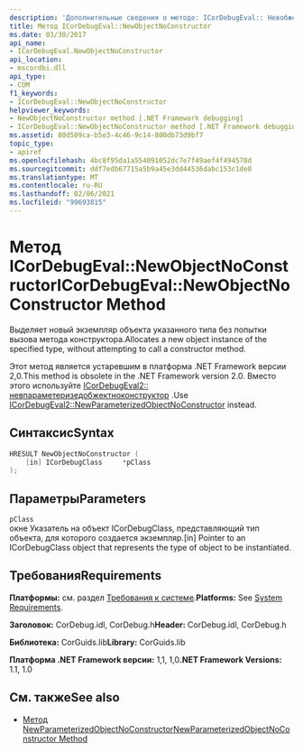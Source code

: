 ```yaml
---
description: 'Дополнительные сведения о методе: ICorDebugEval:: Невобжектноконструктор'
title: Метод ICorDebugEval::NewObjectNoConstructor
ms.date: 03/30/2017
api_name:
- ICorDebugEval.NewObjectNoConstructor
api_location:
- mscordbi.dll
api_type:
- COM
f1_keywords:
- ICorDebugEval::NewObjectNoConstructor
helpviewer_keywords:
- NewObjectNoConstructor method [.NET Framework debugging]
- ICorDebugEval::NewObjectNoConstructor method [.NET Framework debugging]
ms.assetid: 80d509ca-b5e3-4c46-9c14-800db73d9bf7
topic_type:
- apiref
ms.openlocfilehash: 4bc8f95da1a554091052dc7e7f49aef4f494578d
ms.sourcegitcommit: ddf7edb67715a5b9a45e3dd44536dabc153c1de0
ms.translationtype: MT
ms.contentlocale: ru-RU
ms.lasthandoff: 02/06/2021
ms.locfileid: "99693815"
---
```

# <a name="icordebugevalnewobjectnoconstructor-method"></a><span data-ttu-id="9eda2-103">Метод ICorDebugEval::NewObjectNoConstructor</span><span class="sxs-lookup"><span data-stu-id="9eda2-103">ICorDebugEval::NewObjectNoConstructor Method</span></span>

<span data-ttu-id="9eda2-104">Выделяет новый экземпляр объекта указанного типа без попытки вызова метода конструктора.</span><span class="sxs-lookup"><span data-stu-id="9eda2-104">Allocates a new object instance of the specified type, without attempting to call a constructor method.</span></span>  
  
 <span data-ttu-id="9eda2-105">Этот метод является устаревшим в платформа .NET Framework версии 2,0.</span><span class="sxs-lookup"><span data-stu-id="9eda2-105">This method is obsolete in the .NET Framework version 2.0.</span></span> <span data-ttu-id="9eda2-106">Вместо этого используйте [ICorDebugEval2:: невпараметеризедобжектноконструктор](icordebugeval2-newparameterizedobjectnoconstructor-method.md) .</span><span class="sxs-lookup"><span data-stu-id="9eda2-106">Use [ICorDebugEval2::NewParameterizedObjectNoConstructor](icordebugeval2-newparameterizedobjectnoconstructor-method.md) instead.</span></span>  
  
## <a name="syntax"></a><span data-ttu-id="9eda2-107">Синтаксис</span><span class="sxs-lookup"><span data-stu-id="9eda2-107">Syntax</span></span>  
  
```cpp  
HRESULT NewObjectNoConstructor (  
    [in] ICorDebugClass     *pClass  
);  
```  
  
## <a name="parameters"></a><span data-ttu-id="9eda2-108">Параметры</span><span class="sxs-lookup"><span data-stu-id="9eda2-108">Parameters</span></span>  

 `pClass`  
 <span data-ttu-id="9eda2-109">окне Указатель на объект ICorDebugClass, представляющий тип объекта, для которого создается экземпляр.</span><span class="sxs-lookup"><span data-stu-id="9eda2-109">[in] Pointer to an ICorDebugClass object that represents the type of object to be instantiated.</span></span>  
  
## <a name="requirements"></a><span data-ttu-id="9eda2-110">Требования</span><span class="sxs-lookup"><span data-stu-id="9eda2-110">Requirements</span></span>  

 <span data-ttu-id="9eda2-111">**Платформы:** см. раздел [Требования к системе](../../get-started/system-requirements.md).</span><span class="sxs-lookup"><span data-stu-id="9eda2-111">**Platforms:** See [System Requirements](../../get-started/system-requirements.md).</span></span>  
  
 <span data-ttu-id="9eda2-112">**Заголовок:** CorDebug.idl, CorDebug.h</span><span class="sxs-lookup"><span data-stu-id="9eda2-112">**Header:** CorDebug.idl, CorDebug.h</span></span>  
  
 <span data-ttu-id="9eda2-113">**Библиотека:** CorGuids.lib</span><span class="sxs-lookup"><span data-stu-id="9eda2-113">**Library:** CorGuids.lib</span></span>  
  
 <span data-ttu-id="9eda2-114">**Платформа .NET Framework версии:** 1,1, 1,0</span><span class="sxs-lookup"><span data-stu-id="9eda2-114">**.NET Framework Versions:** 1.1, 1.0</span></span>  
  
## <a name="see-also"></a><span data-ttu-id="9eda2-115">См. также</span><span class="sxs-lookup"><span data-stu-id="9eda2-115">See also</span></span>

- [<span data-ttu-id="9eda2-116">Метод NewParameterizedObjectNoConstructor</span><span class="sxs-lookup"><span data-stu-id="9eda2-116">NewParameterizedObjectNoConstructor Method</span></span>](icordebugeval2-newparameterizedobjectnoconstructor-method.md)
